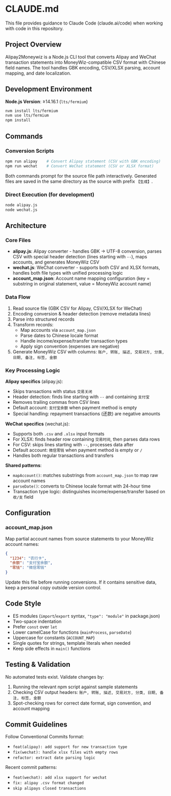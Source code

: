 # CLAUDE.md

This file provides guidance to Claude Code (claude.ai/code) when working with code in this repository.

## Project Overview

Alipay2Moneywiz is a Node.js CLI tool that converts Alipay and WeChat transaction statements into MoneyWiz-compatible CSV format with Chinese field names. The tool handles GBK encoding, CSV/XLSX parsing, account mapping, and date localization.

## Development Environment

**Node.js Version**: ≥14.16.1 (`lts/fermium`)
```bash
nvm install lts/fermium
nvm use lts/fermium
npm install
```

## Commands

### Conversion Scripts
```bash
npm run alipay    # Convert Alipay statement (CSV with GBK encoding)
npm run wechat    # Convert WeChat statement (CSV or XLSX format)
```

Both commands prompt for the source file path interactively. Generated files are saved in the same directory as the source with prefix `【生成】`.

### Direct Execution (for development)
```bash
node alipay.js
node wechat.js
```

## Architecture

### Core Files
- **alipay.js**: Alipay converter - handles GBK → UTF-8 conversion, parses CSV with special header detection (lines starting with `--`), maps accounts, and generates MoneyWiz CSV
- **wechat.js**: WeChat converter - supports both CSV and XLSX formats, handles both file types with unified processing logic
- **account_map.json**: Account name mapping configuration (key = substring in original statement, value = MoneyWiz account name)

### Data Flow
1. Read source file (GBK CSV for Alipay, CSV/XLSX for WeChat)
2. Encoding conversion & header detection (remove metadata lines)
3. Parse into structured records
4. Transform records:
   - Map accounts via `account_map.json`
   - Parse dates to Chinese locale format
   - Handle income/expense/transfer transaction types
   - Apply sign convention (expenses are negative)
5. Generate MoneyWiz CSV with columns: `账户, 转账, 描述, 交易对方, 分类, 日期, 备注, 标签, 金额`

### Key Processing Logic

**Alipay specifics** (alipay.js):
- Skips transactions with status `交易关闭`
- Header detection: finds line starting with `--` and containing `支付宝`
- Removes trailing commas from CSV lines
- Default account: `支付宝余额` when payment method is empty
- Special handling: repayment transactions (还款) are negative amounts

**WeChat specifics** (wechat.js):
- Supports both `.csv` and `.xlsx` input formats
- For XLSX: finds header row containing `交易时间`, then parses data rows
- For CSV: skips lines starting with `--`, processes data after
- Default account: `微信零钱` when payment method is empty or `/`
- Handles both regular transactions and transfers

**Shared patterns**:
- `mapAccount()`: matches substrings from `account_map.json` to map raw account names
- `parseDate()`: converts to Chinese locale format with 24-hour time
- Transaction type logic: distinguishes income/expense/transfer based on `收/支` field

## Configuration

### account_map.json
Map partial account names from source statements to your MoneyWiz account names:
```json
{
  "1234": "农行卡",
  "余额": "支付宝余额",
  "零钱": "微信零钱"
}
```
Update this file before running conversions. If it contains sensitive data, keep a personal copy outside version control.

## Code Style

- ES modules (`import`/`export` syntax, `"type": "module"` in package.json)
- Two-space indentation
- Prefer `const` over `let`
- Lower camelCase for functions (`mainProcess`, `parseDate`)
- Uppercase for constants (`ACCOUNT_MAP`)
- Single quotes for strings, template literals when needed
- Keep side effects in `main()` functions

## Testing & Validation

No automated tests exist. Validate changes by:
1. Running the relevant npm script against sample statements
2. Checking CSV output headers: `账户, 转账, 描述, 交易对方, 分类, 日期, 备注, 标签, 金额`
3. Spot-checking rows for correct date format, sign convention, and account mapping

## Commit Guidelines

Follow Conventional Commits format:
- `feat(alipay): add support for new transaction type`
- `fix(wechat): handle xlsx files with empty rows`
- `refactor: extract date parsing logic`

Recent commit patterns:
- `feat(wechat): add xlsx support for wechat`
- `fix: alipay .csv format changed`
- `skip alipays closed transactions`
